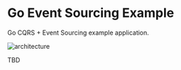 # Go Event Sourcing Example

Go CQRS + Event Sourcing example application.

<img src="https://i.ibb.co/5jvhLXh/IMG-0124.jpg" alt="architecture" />

TBD
